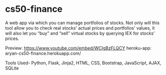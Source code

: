# cs50-finance

A web app via which you can manage portfolios of stocks. Not only will this tool allow you to check real stocks' actual prices and portfolios' values, it will also let you “buy” and “sell” virtual stocks by querying IEX for stocks' prices.

Preview: https://www.youtube.com/embed/WCIgBzFLQCY
heroku-app: aryan-cs50-finance.herokuapp.com/

Tools Used- Python, Flask, Jinja2, HTML, CSS, Bootstrap, JavaScript, AJAX, SQLite
